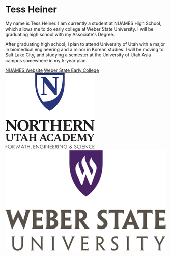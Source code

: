 <h1>Tess Heiner</h1>
<p>My name is Tess Heiner. I am currently a student at NUAMES High School, which allows me to do early college at Weber State University. I will be graduating high school with my Associate's Degree.</p>
<p>After graduating high school, I plan to attend University of Utah with a major in biomedical engineering and a minor in Korean studies. I will be moving to Salt Lake City, and studying a semester at the University of Utah Asia campus somewhere in my 5-year plan. </p>
<a href="https://www.nuames.org/dc/dc-home?dh=1"> NUAMES Website</a>
<a href="https://www.weber.edu/earlycollege/"> Weber State Early College</a>
<img src="images\nuames.png">
<img src="images\weberstate.jpeg">
